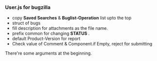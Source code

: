 ### User.js for bugzilla    

* copy **Saved Searches** & **Buglist-Operation** list upto the top
* struct of bugs    
* fill description for attachments as the file name.
* prefix common for changing **STATUS** .
* default Product-Version for report
* Check value of Comment & Component.if Empty, reject for submitting

There're some arguments at the beginning.
